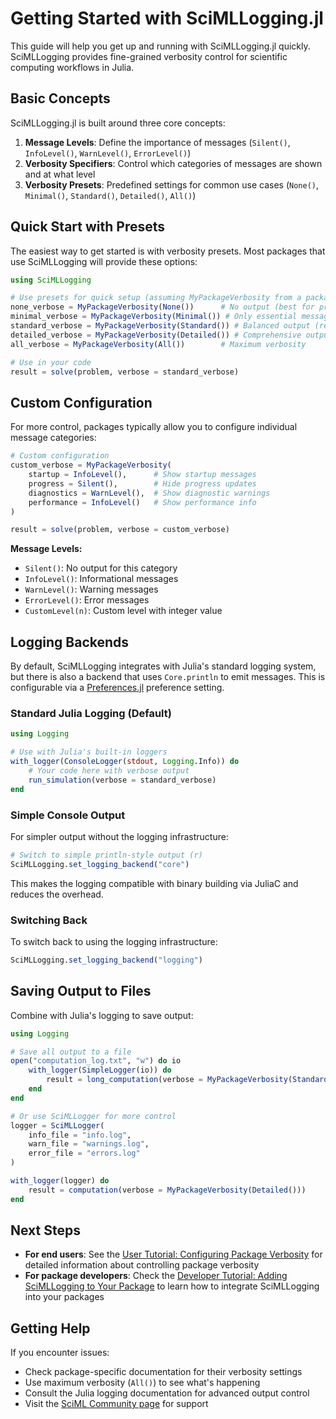 # Getting Started with SciMLLogging.jl

This guide will help you get up and running with SciMLLogging.jl quickly. SciMLLogging provides fine-grained verbosity control for scientific computing workflows in Julia.

## Basic Concepts

SciMLLogging.jl is built around three core concepts:

1. **Message Levels**: Define the importance of messages (`Silent()`, `InfoLevel()`, `WarnLevel()`, `ErrorLevel()`)
2. **Verbosity Specifiers**: Control which categories of messages are shown and at what level
3. **Verbosity Presets**: Predefined settings for common use cases (`None()`, `Minimal()`, `Standard()`, `Detailed()`, `All()`)

## Quick Start with Presets

The easiest way to get started is with verbosity presets. Most packages that use SciMLLogging will provide these options:

```julia
using SciMLLogging

# Use presets for quick setup (assuming MyPackageVerbosity from a package)
none_verbose = MyPackageVerbosity(None())      # No output (best for production)
minimal_verbose = MyPackageVerbosity(Minimal()) # Only essential messages
standard_verbose = MyPackageVerbosity(Standard()) # Balanced output (recommended)
detailed_verbose = MyPackageVerbosity(Detailed()) # Comprehensive output for debugging
all_verbose = MyPackageVerbosity(All())        # Maximum verbosity

# Use in your code
result = solve(problem, verbose = standard_verbose)
```
## Custom Configuration

For more control, packages typically allow you to configure individual message categories:

```julia
# Custom configuration
custom_verbose = MyPackageVerbosity(
    startup = InfoLevel(),      # Show startup messages
    progress = Silent(),        # Hide progress updates
    diagnostics = WarnLevel(),  # Show diagnostic warnings
    performance = InfoLevel()   # Show performance info
)

result = solve(problem, verbose = custom_verbose)
```

**Message Levels:**
- `Silent()`: No output for this category
- `InfoLevel()`: Informational messages
- `WarnLevel()`: Warning messages
- `ErrorLevel()`: Error messages
- `CustomLevel(n)`: Custom level with integer value

## Logging Backends

By default, SciMLLogging integrates with Julia's standard logging system, but there is also a backend that uses `Core.println` to emit messages. This is configurable via a [Preferences.jl](https://github.com/JuliaPackaging/Preferences.jl) preference setting.

### Standard Julia Logging (Default)

```julia
using Logging

# Use with Julia's built-in loggers
with_logger(ConsoleLogger(stdout, Logging.Info)) do
    # Your code here with verbose output
    run_simulation(verbose = standard_verbose)
end
```
### Simple Console Output

For simpler output without the logging infrastructure:

```julia
# Switch to simple println-style output (r)
SciMLLogging.set_logging_backend("core")
```
This makes the logging compatible with binary building via JuliaC and reduces the overhead. 

### Switching Back

To switch back to using the logging infrastructure:
```julia
SciMLLogging.set_logging_backend("logging")
```
## Saving Output to Files

Combine with Julia's logging to save output:

```julia
using Logging

# Save all output to a file
open("computation_log.txt", "w") do io
    with_logger(SimpleLogger(io)) do
        result = long_computation(verbose = MyPackageVerbosity(Standard()))
    end
end

# Or use SciMLLogger for more control
logger = SciMLLogger(
    info_file = "info.log",
    warn_file = "warnings.log",
    error_file = "errors.log"
)

with_logger(logger) do
    result = computation(verbose = MyPackageVerbosity(Detailed()))
end
```

## Next Steps

- **For end users**: See the [User Tutorial: Configuring Package Verbosity](@ref) for detailed information about controlling package verbosity
- **For package developers**: Check the [Developer Tutorial: Adding SciMLLogging to Your Package](@ref) to learn how to integrate SciMLLogging into your packages

## Getting Help

If you encounter issues:
- Check package-specific documentation for their verbosity settings
- Use maximum verbosity (`All()`) to see what's happening
- Consult the Julia logging documentation for advanced output control
- Visit the [SciML Community page](https://sciml.ai/community/) for support